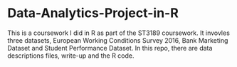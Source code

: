 # Data-Analytics-Project-in-R

This is a coursework I did in R as part of the ST3189 coursework. 
It invovles three datasets, European Working Conditions Survey 2016, Bank Marketing Dataset and Student Performance Dataset. 
In this repo, there are data descriptions files, write-up and the R code. 
